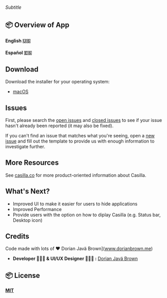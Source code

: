 
###### Subtitle
## 📦  Overview of App 

#### English 🇺🇸


#### Español 🇪🇸



##   Download
Download the installer for your operating system:

  - [macOS](http://)


##  Issues
First, please search the [open issues](https://github.com/ZEUSOFCS/Casilla/issues?q=is%3Aopen)
and [closed issues](https://github.com/ZEUSOFCS/Casilla/issues?q=is%3Aclosed)
to see if your issue hasn't already been reported (it may also be fixed).

If you can't find an issue that matches what you're seeing, open a [new issue](https://github.com/ZEUSOFCS/Casilla/issues)
and fill out the template to provide us with enough information to investigate
further.

## More Resources

See [casilla.co](http://casilla.co) for more product-oriented
information about Casilla.


##  What's Next?
- Improved UI to make it easier for users to hide applications
- Improved Performance
- Provide users with the option on how to diplay Casilla (e.g. Status bar, Desktop icon)


## Credits
 Code made with lots of ♥️ Dorian Javä Brown](www.dorianbrown.me) 
  - **Developer 👨🏽‍💻  & UI/UX Designer 👨🏽‍🎨 :** [Dorian Javä Brown](www.dorianbrown.me) 
 

## 📦  License

**[MIT](LICENSE)**
